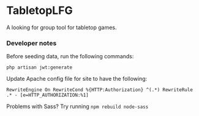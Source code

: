 # TabletopLFG
A looking for group tool for tabletop games.

### Developer notes
Before seeding data, run the following commands:

`php artisan jwt:generate`

Update Apache config file for site to have the following:

`RewriteEngine On
RewriteCond %{HTTP:Authorization} ^(.*)
RewriteRule .* - [e=HTTP_AUTHORIZATION:%1]`

Problems with Sass? Try running `npm rebuild node-sass`
